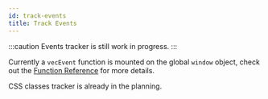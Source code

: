 ```yaml
---
id: track-events
title: Track Events
---
```


:::caution
Events tracker is still work in progress.
:::

Currently a `vecEvent` function is mounted on the global `window` object, check out the [Function Reference](functions) for more details.

CSS classes tracker is already in the planning.
